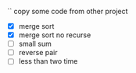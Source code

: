 ``
copy some code from other project
- [x] merge sort
- [x] merge sort no recurse
- [ ] small sum
- [ ] reverse pair
- [ ] less than two time

````